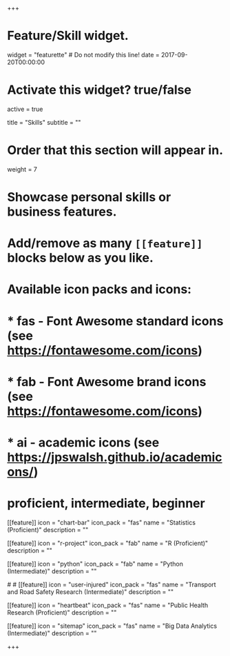 +++
# Feature/Skill widget.
widget = "featurette"  # Do not modify this line!
date = 2017-09-20T00:00:00

# Activate this widget? true/false
active = true

title = "Skills"
subtitle = ""

# Order that this section will appear in.
weight = 7

# Showcase personal skills or business features.
# 
# Add/remove as many `[[feature]]` blocks below as you like.
# 
# Available icon packs and icons:
# * fas - Font Awesome standard icons (see https://fontawesome.com/icons)
# * fab - Font Awesome brand icons (see https://fontawesome.com/icons)
# * ai - academic icons (see https://jpswalsh.github.io/academicons/)
# proficient, intermediate, beginner



[[feature]]
  icon = "chart-bar"
  icon_pack = "fas"
  name = "Statistics (Proficient)"
  description = ""
  
[[feature]]
  icon = "r-project"
  icon_pack = "fab"
  name = "R (Proficient)"
  description = ""

[[feature]]
  icon = "python"
  icon_pack = "fab"
  name = "Python (Intermediate)"
  description = ""

#<i class="fas fa-user-injured"></i>
#<i class="fas fa-road"></i>
[[feature]]
  icon = "user-injured"
  icon_pack = "fas"
  name = "Transport and Road Safety Research (Intermediate)"
  description = ""


[[feature]]
  icon = "heartbeat"
  icon_pack = "fas"
  name = "Public Health Research (Proficient)"
  description = ""
  

[[feature]]
  icon = "sitemap"
  icon_pack = "fas"
  name = "Big Data Analytics (Intermediate)"
  description = ""

+++
